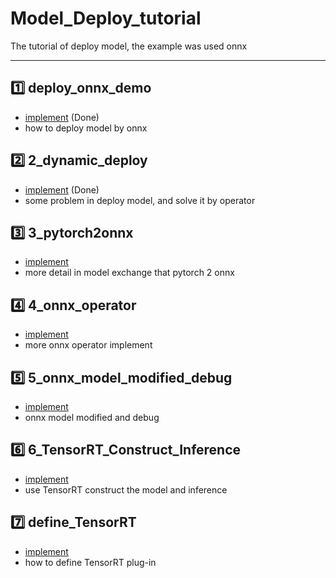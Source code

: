 # Model_Deploy_tutorial
The tutorial of deploy model, the example was used onnx

---

## 1️⃣ deploy_onnx_demo
- [implement](https://github.com/yyhchen/Model_Deploy_tutorial/tree/main/deploy_onnx_demo) (Done)
- how to deploy model by onnx


## 2️⃣ 2_dynamic_deploy
- [implement](https://github.com/yyhchen/Model_Deploy_tutorial/tree/main/2_dynamic_deploy) (Done)
- some problem in deploy model, and solve it by operator


## 3️⃣ 3_pytorch2onnx
- [implement]()
- more detail in model exchange that pytorch 2 onnx


## 4️⃣ 4_onnx_operator
- [implement]()
- more onnx operator implement


## 5️⃣ 5_onnx_model_modified_debug
- [implement]()
- onnx model modified and debug


## 6️⃣ 6_TensorRT_Construct_Inference
- [implement]()
- use TensorRT construct the model and inference


## 7️⃣ define_TensorRT
- [implement]()
- how to define TensorRT plug-in